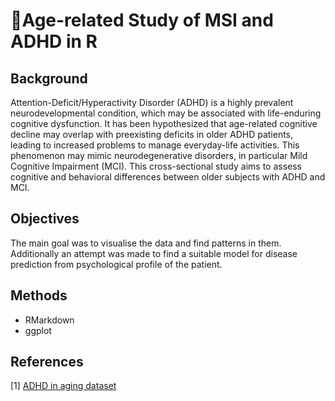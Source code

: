 # :older_woman:Age-related Study of MSI and ADHD in R

## Background
Attention-Deficit/Hyperactivity Disorder (ADHD) is a highly prevalent neurodevelopmental condition, which may be associated with life-enduring cognitive dysfunction. It has been hypothesized that age-related cognitive decline may overlap with preexisting deficits in older ADHD patients, leading to increased problems to manage everyday-life activities. This phenomenon may mimic neurodegenerative disorders, in particular Mild Cognitive Impairment (MCI). This cross-sectional study aims to assess cognitive and behavioral differences between older subjects with ADHD and MCI.

## Objectives
The main goal was to visualise the data and find patterns in them. Additionally an attempt was made to find a suitable model for disease prediction from psychological profile of the patient.

## Methods
- RMarkdown
- ggplot

## References
[1] [ADHD in aging dataset](https://figshare.com/articles/dataset/ADHD_in_aging/14916888)

